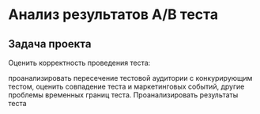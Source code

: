 # Анализ результатов А/В теста

## Задача проекта
Оценить корректность проведения теста:

проанализировать пересечение тестовой аудитории с конкурирующим тестом,
оценить совпадение теста и маркетинговых событий, другие проблемы временных границ теста.
Проанализировать результаты теста

